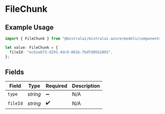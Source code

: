# FileChunk

## Example Usage

```typescript
import { FileChunk } from "@mistralai/mistralai-azure/models/components";

let value: FileChunk = {
  fileId: "ecb1ebf2-d291-4dc9-861b-7bdfd05b2803",
};
```

## Fields

| Field              | Type               | Required           | Description        |
| ------------------ | ------------------ | ------------------ | ------------------ |
| `type`             | *string*           | :heavy_minus_sign: | N/A                |
| `fileId`           | *string*           | :heavy_check_mark: | N/A                |